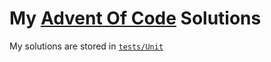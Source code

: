# My [Advent Of Code](https://adventofcode.com/2018) Solutions

My solutions are stored in [`tests/Unit`]()
